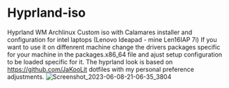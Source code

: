 # Hyprland-iso
Hyprland WM Archlinux Custom iso with Calamares installer and configuration for intel laptops (Lenovo Ideapad - mine Len16IAP 7i)
If you want to use it on diffenrent machine change the drivers packages specific for your machine in the packages.x86_64 file and ajust setup configuration
to be loaded specific for it.
The hyprland look is based on https://github.com/JaKooLit dotfiles with my personal preference adjustments.
![Screenshot_2023-06-08-21-06-35_3804](https://github.com/322sirc/Hyprland-iso/assets/108036478/30984911-1b16-4c8e-8fd4-25aceaf4cef1)

